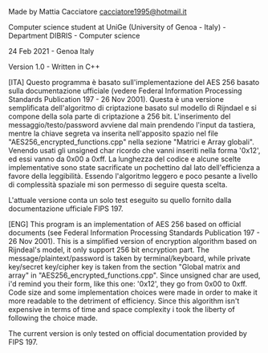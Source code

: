 Made by Mattia Cacciatore <cacciatore1995@hotmail.it>

Computer science student at UniGe (University of Genoa - Italy) - Department DIBRIS - Computer science 

24 Feb 2021 - Genoa Italy

Version 1.0 - Written in C++

[ITA]
Questo programma è basato sull'implementazione del AES 256 basato sulla
documentazione ufficiale (vedere Federal Information Processing Standards 
Publication 197 - 26 Nov 2001).
Questa è una versione semplificata dell'algoritmo di criptazione basato sul 
modello di Rijndael e si compone della sola parte di criptazione a 256 bit.
L'inserimento del messaggio/testo/password avviene dal main prendendo l'input
da tastiera, mentre la chiave segreta va inserita nell'apposito spazio nel file
"AES256_encrypted_functions.cpp" nella sezione "Matrici e Array globali".
Venendo usati gli unsigned char ricordo che vanni inseriti nella forma '0x12', 
ed essi vanno da 0x00 a 0xff. 
La lunghezza del codice e alcune scelte implementative sono state sacrificate un
pochettino dal lato dell'efficienza a favore della leggibilità. Essendo
l'algoritmo leggero e poco pesante a livello di complessità spaziale mi son 
permesso di seguire questa scelta.

L'attuale versione conta un solo test eseguito su quello fornito dalla
documentazione ufficiale FIPS 197.

[ENG]
This program is an implementation of AES 256 based on official documents 
(see Federal Information Processing Standards Publication 197 - 26 Nov 2001).
This is a simplified version of encryption algorithm based on Rijndeal's model,
it only support 256 bit encryption part.
The message/plaintext/password is taken by terminal/keyboard, while 
private key/secret key/cipher key is taken from the section "Global matrix 
and array" in "AES256_encrypted_functions.cpp".
Since unsigned char are used, i'd remind you their form, like this one: '0x12',
they go from 0x00 to 0xff.
Code size and some implementation choices were made in order to make it more 
readable to the detriment of efficiency. Since this algorithm isn't expensive
in terms of time and space complexity i took the liberty of following the choice made.

The current version is only tested on official documentation provided by FIPS 197.
